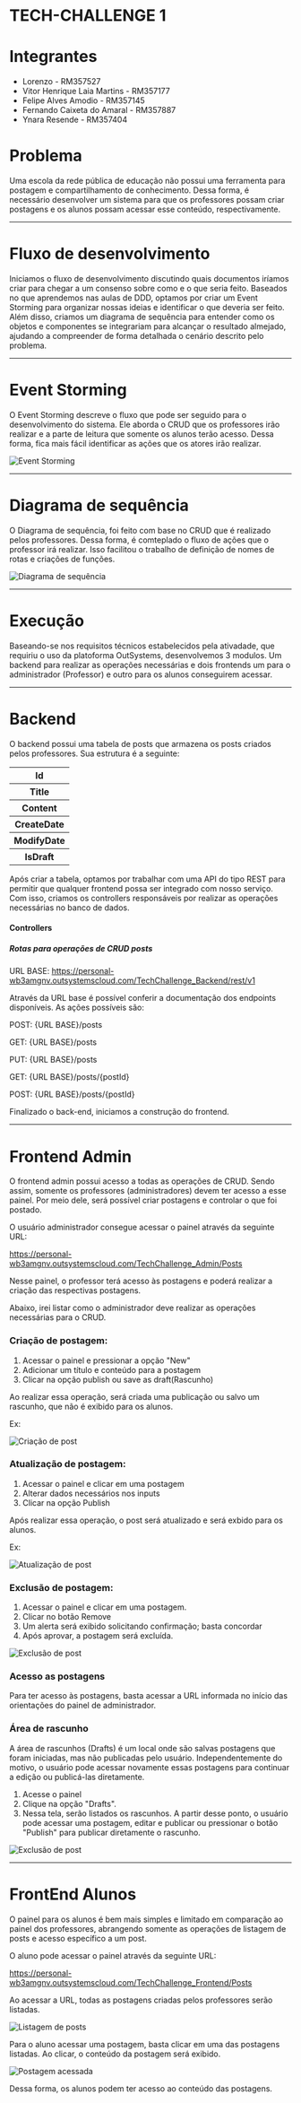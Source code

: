 <h1>TECH-CHALLENGE 1</h1>

# Integrantes
* Lorenzo - RM357527
* Vitor Henrique Laia Martins - RM357177
* Felipe Alves Amodio - RM357145
* Fernando Caixeta do Amaral - RM357887
* Ynara Resende - RM357404

# Problema
Uma escola da rede pública de educação não possui uma ferramenta para postagem e compartilhamento de conhecimento. Dessa forma, é necessário desenvolver um sistema para que os professores possam criar postagens e os alunos possam acessar esse conteúdo, respectivamente.

<hr/>

# Fluxo de desenvolvimento

Iniciamos o fluxo de desenvolvimento discutindo quais documentos iríamos criar para chegar a um consenso sobre como e o que seria feito. Baseados no que aprendemos nas aulas de DDD, optamos por criar um Event Storming para organizar nossas ideias e identificar o que deveria ser feito. Além disso, criamos um diagrama de sequência para entender como os objetos e componentes se integrariam para alcançar o resultado almejado, ajudando a compreender de forma detalhada o cenário descrito pelo problema.

<hr/>

# Event Storming

O Event Storming descreve o fluxo que pode ser seguido para o desenvolvimento do sistema. Ele aborda o CRUD que os professores irão realizar e a parte de leitura que somente os alunos terão acesso. Dessa forma, fica mais fácil identificar as ações que os atores irão realizar.

![Event Storming](EventStorming.jpg)

<hr/>

# Diagrama de sequência

O Diagrama de sequência, foi feito com base no CRUD que é realizado pelos professores. Dessa forma, é comteplado o fluxo de ações  que o professor irá realizar. Isso facilitou o trabalho de definição de nomes de rotas e criações de funções.

![Diagrama de sequência](DiagramaDeSequência.png)


<hr/>

# Execução

Baseando-se nos requisitos técnicos estabelecidos pela ativadade, que requiriu o uso da platoforma OutSystems, desenvolvemos 3 modulos. Um backend para realizar as operações necessárias e dois frontends um para o administrador (Professor) e outro para os alunos conseguirem acessar.

<hr/>

# Backend

O backend possui uma tabela de posts que armazena os posts criados pelos professores. Sua estrutura é a seguinte:

<table>
    <tr>
        <th>Id</th>
    </tr>
    <tr>
        <th>Title</th>
    </tr> 
    <tr>
        <th>Content</th>
    </tr> 
    <tr>
        <th>CreateDate</th>
    </tr> 
    <tr>
        <th>ModifyDate</th>
    </tr> 
    <tr>
        <th>IsDraft</th>
    </tr> 
</table>

Após criar a tabela, optamos por trabalhar com uma API do tipo REST para permitir que qualquer frontend possa ser integrado com nosso serviço. Com isso, criamos os controllers responsáveis por realizar as operações necessárias no banco de dados.

<h4>Controllers</h4>
<h5>Rotas para operações de CRUD posts</h5>

URL BASE: https://personal-wb3amgnv.outsystemscloud.com/TechChallenge_Backend/rest/v1

Através da URL base é possível conferir a documentação dos endpoints disponíveis. As ações possíveis são:

POST: {URL BASE}/posts

GET: {URL BASE}/posts

PUT: {URL BASE}/posts

GET: {URL BASE}/posts/{postId}

POST: {URL BASE}/posts/{postId}

Finalizado o back-end, iniciamos a construção do frontend.

<hr/>

# Frontend Admin

O frontend admin possui acesso a todas as operações de CRUD. Sendo assim, somente os professores (administradores) devem ter acesso a esse painel. Por meio dele, será possível criar postagens e controlar o que foi postado.

O usuário administrador consegue acessar o painel através da seguinte URL:

https://personal-wb3amgnv.outsystemscloud.com/TechChallenge_Admin/Posts

Nesse painel, o professor terá acesso às postagens e poderá realizar a criação das respectivas postagens.

Abaixo, irei listar como o administrador deve realizar as operações necessárias para o CRUD.

<h3>Criação de postagem: </h3>
<ol> 
<li>
    Acessar o painel e pressionar a opção "New"
</li>
<li>
    Adicionar um título e conteúdo para a postagem
</li>
<li>
    Clicar na opção publish ou save as draft(Rascunho)
</li>
</ol>

Ao realizar essa operação, será criada uma publicação ou salvo um rascunho, que não é exibido para os alunos.

Ex:

![Criação de post](CreatePost.gif)

<h3>Atualização de postagem: </h3>
<ol> 
<li>
    Acessar o painel e clicar em uma postagem
</li>
<li>
    Alterar dados necessários nos inputs
</li>
<li>
    Clicar na opção Publish
</li>
</ol>

Após realizar essa operação, o post será atualizado e será exbido para os alunos.

Ex:

![Atualização de post](UpdatePost.gif)

<h3>Exclusão de postagem: </h3>

<ol>
    <li>Acessar o painel e clicar em uma postagem.</li>
    <li>Clicar no botão Remove</li>
    <li>Um alerta será exibido solicitando confirmação; basta concordar</li>
    <li>Após aprovar, a postagem será excluída.</li>
</ol>

![Exclusão de post](DeletePost.gif)


<h3>Acesso as postagens</h3>

Para ter acesso às postagens, basta acessar a URL informada no início das orientações do painel de administrador.


<h3>Área de rascunho</h3>

A área de rascunhos (Drafts) é um local onde são salvas postagens que foram iniciadas, mas não publicadas pelo usuário. Independentemente do motivo, o usuário pode acessar novamente essas postagens para continuar a edição ou publicá-las diretamente.

<ol>
    <li>Acesse o painel</li>
    <li>Clique na opção "Drafts".</li>
    <li>Nessa tela, serão listados os rascunhos. A partir desse ponto, o usuário pode acessar uma postagem, editar e publicar ou pressionar o botão "Publish" para publicar diretamente o rascunho.</li>
</ol>

![Exclusão de post](PostDrafs.gif)

<hr>

# FrontEnd Alunos

O painel para os alunos é bem mais simples e limitado em comparação ao painel dos professores, abrangendo somente as operações de listagem de posts e acesso específico a um post.

O aluno pode acessar o painel através da seguinte URL:

https://personal-wb3amgnv.outsystemscloud.com/TechChallenge_Frontend/Posts

Ao acessar a URL, todas as postagens criadas pelos professores serão listadas.

![Listagem de posts](ListagemAlunos.png)

Para o aluno acessar uma postagem, basta clicar em uma das postagens listadas. Ao clicar, o conteúdo da postagem será exibido.

![Postagem acessada](PostagemAcessada.png)

Dessa forma, os alunos podem ter acesso ao conteúdo das postagens.
